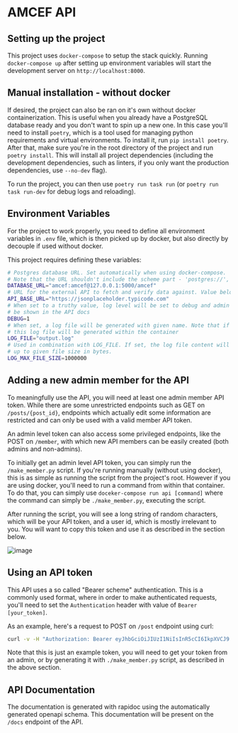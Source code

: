 # AMCEF API

## Setting up the project

This project uses `docker-compose` to setup the stack quickly. Running `docker-compose up` after setting up environment
variables will start the development server on `http://localhost:8000`.

## Manual installation - without docker

If desired, the project can also be ran on it's own without docker containerization. This is useful when you already
have a PostgreSQL database ready and you don't want to spin up a new one. In this case you'll need to install `poetry`,
which is a tool used for managing python requirements and virtual environments. To install it, run `pip install
poetry`. After that, make sure you're in the root directory of the project and run `poetry install`. This will install
all project dependencies (including the development dependencies, such as linters, if you only want the production
dependencies, use `--no-dev` flag).

To run the project, you can then use `poetry run task run` (or `poetry run task run-dev` for debug logs and reloading).

## Environment Variables

For the project to work properly, you need to define all environment variables in `.env` file, which is then picked up
by docker, but also directly by decouple if used without docker.

This project requires defining these variables:
```bash
# Postgres database URL. Set automatically when using docker-compose.
# Note that the URL shouldn't include the scheme part - 'postgres://', it's already assumed
DATABASE_URL="amcef:amcef@127.0.0.1:5000/amcef"
# URL for the external API to fetch and verify data against. Value below is default
API_BASE_URL="https://jsonplaceholder.typicode.com"
# When set to a truthy value, log level will be set to debug and admin endpoints will
# be shown in the API docs
DEBUG=1
# When set, a log file will be generated with given name. Note that if docker is used,
# this log file will be generated within the container
LOG_FILE="output.log"
# Used in combination with LOG_FILE. If set, the log file content will be getting rotated
# up to given file size in bytes.
LOG_MAX_FILE_SIZE=1000000
```

## Adding a new admin member for the API

To meaningfully use the API, you will need at least one admin member API token. While there are some unrestricted
endpoints such as GET on `/posts/{post_id}`, endpoints which actually edit some information are restricted and can only
be used with a valid member API token.

An admin level token can also access some privileged endpoints, like the POST on `/member`, with which new API members
can be easily created (both admins and non-admins).

To initially get an admin level API token, you can simply run the `/make_member.py` script. If you're running manually
(without using docker), this is as simple as running the script from the project's root. However if you are using
docker, you'll need to run a command from within that container. To do that, you can simply use `doceker-compose run
api [command]` where the command can simply be `./make_member.py`, executing the script.

After running the script, you will see a long string of random characters, which will be your API token, and a user id,
which is mostly irrelevant to you. You will want to copy this token and use it as described in the section below.

![image](https://user-images.githubusercontent.com/20902250/178942172-63c28591-0098-43ef-b764-7b336cbd2b81.png)

## Using an API token

This API uses a so called "Bearer scheme" authentication. This is a commonly used format, where in order to make
authenticated requests, you'll need to set the `Authentication` header with value of `Bearer [your_token]`.

As an example, here's a request to POST on `/post` endpoint using curl:
```bash
curl -v -H "Authorization: Bearer eyJhbGciOiJIUzI1NiIsInR5cCI6IkpXVCJ9.eyJpZCI6MSwic2FsdCI6Im9iV3cxb0tVLWJ4eXR5SzBTUE0xNHcifQ.gmyviS8MTijK4MCPf3TKBqbmct1W9QqwkR7ynR0VWBc" -X POST http://localhost:8000/post --json '{"user_id": 1, "title: "Sample post", "body": "Some content"}'
```

Note that this is just an example token, you will need to get your token from an admin, or by generating it with
`./make_member.py` script, as described in the above section.

## API Documentation

The documentation is generated with rapidoc using the automatically generated openapi schema. This documentation will
be present on the `/docs` endpoint of the API.
